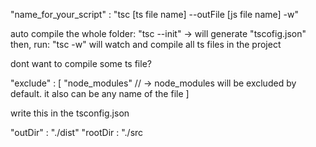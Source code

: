 "name_for_your_script" : "tsc [ts file name] --outFile [js file name] -w"

auto compile the whole folder:
	"tsc --init" -> will generate "tscofig.json"
then, run:
	"tsc -w" will watch and compile all ts files in the project

dont want to compile some ts file?
	
  "exclude" : [
    "node_modules" //  -> node_modules will be excluded by default. it also can be any name of the file
  ]


write this in the tsconfig.json


 
"outDir" : "./dist"
"rootDir : "./src